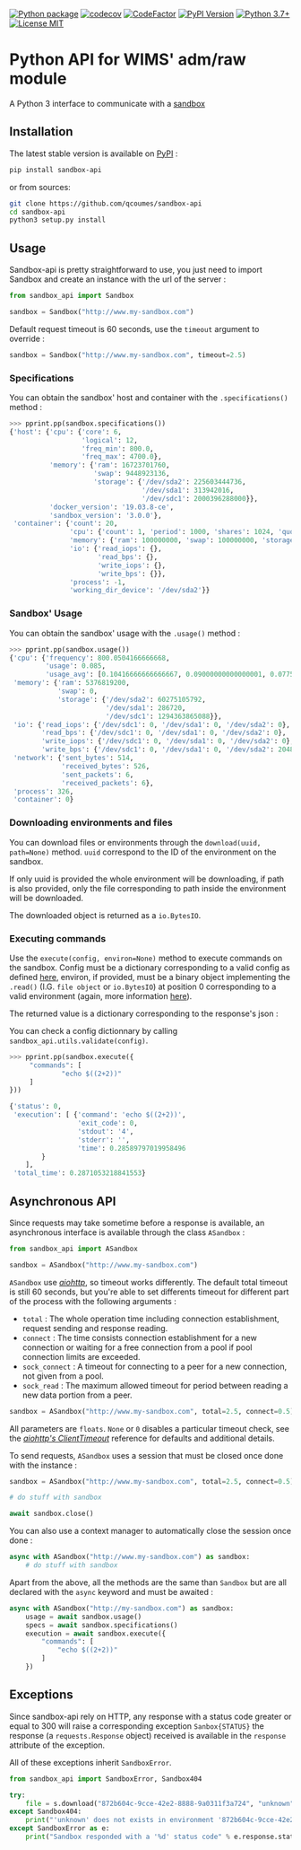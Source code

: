 [![Python package](https://github.com/qcoumes/sandbox-api/workflows/Python%20package/badge.svg)](https://github.com/qcoumes/sandbox-api/actions/)
[![codecov](https://codecov.io/gh/qcoumes/sandbox-api/branch/master/graph/badge.svg)](https://codecov.io/gh/qcoumes/sandbox-api)
[![CodeFactor](https://www.codefactor.io/repository/github/qcoumes/sandbox-api/badge)](https://www.codefactor.io/repository/github/qcoumes/sandbox-api)
[![PyPI Version](https://badge.fury.io/py/sandbox-api.svg)](https://badge.fury.io/py/sandbox-api)
[![Python 3.7+](https://img.shields.io/badge/python-3.5+-brightgreen.svg)](#)
[![License MIT](https://img.shields.io/badge/license-MIT-brightgreen.svg)](https://github.com/qcoumes/sandbox-api/blob/master/LICENSE)

# Python API for WIMS' adm/raw module

A Python 3 interface to communicate with a [sandbox](https://github.com/PremierLangage/sandbox)


## Installation

The latest stable version is available on [PyPI](https://pypi.org/project/sandbox-api/) :

```bash
pip install sandbox-api
```

or from sources:

```bash
git clone https://github.com/qcoumes/sandbox-api
cd sandbox-api
python3 setup.py install
```
 
 
## Usage
 
Sandbox-api is pretty straightforward to use, you just need to import Sandbox and create
an instance with the url of the server :
 
```python
from sandbox_api import Sandbox

sandbox = Sandbox("http://www.my-sandbox.com")
```

Default request timeout is 60 seconds, use the `timeout` argument to override :

```python
sandbox = Sandbox("http://www.my-sandbox.com", timeout=2.5)
```

### Specifications

You can obtain the sandbox' host and container with the `.specifications()` method :

```python
>>> pprint.pp(sandbox.specifications())
{'host': {'cpu': {'core': 6,
                  'logical': 12,
                  'freq_min': 800.0,
                  'freq_max': 4700.0},
          'memory': {'ram': 16723701760,
                     'swap': 9448923136,
                     'storage': {'/dev/sda2': 225603444736,
                                 '/dev/sda1': 313942016,
                                 '/dev/sdc1': 2000396288000}},
          'docker_version': '19.03.8-ce',
          'sandbox_version': '3.0.0'},
 'container': {'count': 20,
               'cpu': {'count': 1, 'period': 1000, 'shares': 1024, 'quota': 0},
               'memory': {'ram': 100000000, 'swap': 100000000, 'storage': -1},
               'io': {'read_iops': {},
                      'read_bps': {},
                      'write_iops': {},
                      'write_bps': {}},
               'process': -1,
               'working_dir_device': '/dev/sda2'}}
```

### Sandbox' Usage

You can obtain the sandbox' usage with the `.usage()` method :

```python
>>> pprint.pp(sandbox.usage())
{'cpu': {'frequency': 800.0504166666668,
         'usage': 0.085,
         'usage_avg': [0.10416666666666667, 0.09000000000000001, 0.0775]},
 'memory': {'ram': 5376819200,
            'swap': 0,
            'storage': {'/dev/sda2': 60275105792,
                        '/dev/sda1': 286720,
                        '/dev/sdc1': 1294363865088}},
 'io': {'read_iops': {'/dev/sdc1': 0, '/dev/sda1': 0, '/dev/sda2': 0},
        'read_bps': {'/dev/sdc1': 0, '/dev/sda1': 0, '/dev/sda2': 0},
        'write_iops': {'/dev/sdc1': 0, '/dev/sda1': 0, '/dev/sda2': 0},
        'write_bps': {'/dev/sdc1': 0, '/dev/sda1': 0, '/dev/sda2': 2048}},
 'network': {'sent_bytes': 514,
             'received_bytes': 526,
             'sent_packets': 6,
             'received_packets': 6},
 'process': 326,
 'container': 0}

```

### Downloading environments and files

You can download files or environments through the `download(uuid, path=None)` method. `uuid`
correspond to the ID of the environment on the sandbox.

If only uuid is provided the whole environment will be downloading, if path is also provided, only
the file corresponding to path inside the environment will be downloaded.

The downloaded object is returned as a `io.BytesIO`.


### Executing commands

Use the `execute(config, environ=None)` method to execute commands on the sandbox. Config
must be a dictionary corresponding to a valid config as defined
[here](https://documenter.getpostman.com/view/7955851/S1a915EG?version=latest#872b604c-9cce-42e2-8888-9a0311f3a724),
environ, if provided, must be a binary object implementing the `.read()` (I.G. `file object` or
`io.BytesIO`) at position 0 corresponding to a valid environment (again, more information
[here](https://documenter.getpostman.com/view/7955851/S1a915EG?version=latest#872b604c-9cce-42e2-8888-9a0311f3a724)).

The returned value is a dictionary corresponding to the response's json :

You can check a config dictionnary by calling `sandbox_api.utils.validate(config)`.

```python
>>> pprint.pp(sandbox.execute({
     "commands": [
             "echo $((2+2))"
     ]
}))

{'status': 0,
 'execution': [ {'command': 'echo $((2+2))',
                 'exit_code': 0,
                 'stdout': '4',
                 'stderr': '',
                 'time': 0.28589797019958496
        }
    ],
 'total_time': 0.2871053218841553}
```

## Asynchronous API

Since requests may take sometime before a response is available, an asynchronous interface is available
through the class `ASandbox` : 

 ```python
from sandbox_api import ASandbox

sandbox = ASandbox("http://www.my-sandbox.com")
```

`ASandbox` use [*aiohttp*](https://docs.aiohttp.org/en/stable/index.html), so timeout works
differently. The default total timeout is still 60 seconds, but you're able to set differents
timeout for different part of the process with the following arguments :

* `total` : The whole operation time including connection
        establishment, request sending and response reading.
* `connect` : The time consists connection establishment for a new
        connection or waiting for a free connection from a pool if
        pool connection limits are exceeded.
* `sock_connect` : A timeout for connecting to a peer for a new
        connection, not given from a pool.
* `sock_read` : The maximum allowed timeout for period between reading
        a new data portion from a peer.

```python
sandbox = ASandbox("http://www.my-sandbox.com", total=2.5, connect=0.5)
```

All parameters are `floats`. `None` or `0` disables a particular timeout check, see the
[*aiohttp's ClientTimeout*](https://docs.aiohttp.org/en/stable/client_reference.html#aiohttp.ClientTimeout)
reference for defaults and additional details.

To send requests, `ASandbox` uses a session that must be closed once done with the instance :

```python
sandbox = ASandbox("http://www.my-sandbox.com", total=2.5, connect=0.5)

# do stuff with sandbox

await sandbox.close()
```

You can also use a context manager to automatically close the session once done :

```python
async with ASandbox("http://www.my-sandbox.com") as sandbox:
    # do stuff with sandbox
```

Apart from the above, all the methods are the same than `Sandbox` but are all declared with the
`async` keyword and must be awaited :

```python
async with ASandbox("http://my-sandbox.com") as sandbox:
    usage = await sandbox.usage()
    specs = await sandbox.specifications()
    execution = await sandbox.execute({
        "commands": [
            "echo $((2+2))"
        ]
    })
```


## Exceptions

Since sandbox-api rely on HTTP, any response with a status code greater or equal to 300 will raise
a corresponding exception `Sanbox{STATUS}` the response (a `requests.Response` object) received is
available in the `response` attribute of the exception.

All of these exceptions inherit `SandboxError`.

```python
from sandbox_api import SandboxError, Sandbox404

try:
    file = s.download("872b604c-9cce-42e2-8888-9a0311f3a724", "unknown")
except Sandbox404:
    print("'unknown' does not exists in environment '872b604c-9cce-42e2-8888-9a0311f3a724'")
except SandboxError as e:
    print("Sandbox responded with a '%d' status code" % e.response.status_code)
```

